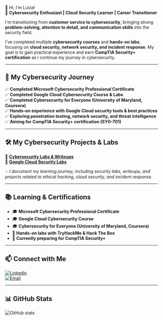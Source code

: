  👋 Hi, I'm Luiza!  
🔹 **Cybersecurity Enthusiast | Cloud Security Learner | Career Transitioner**  

I'm transitioning from **customer service to cybersecurity**, bringing strong **problem-solving, attention to detail, and communication skills** into the security field.  

I've completed multiple **cybersecurity courses** and **hands-on labs**, focusing on **cloud security, network security, and incident response**. My goal is to gain practical experience and earn **CompTIA Security+ certification** as I continue my journey in cybersecurity.  

---

## 🚀 **My Cybersecurity Journey**  
✅ **Completed Microsoft Cybersecurity Professional Certificate**  
✅ **Completed Google Cloud Cybersecurity Course & Labs**  
✅ **Completed Cybersecurity for Everyone (University of Maryland, Coursera)**  
✅ **Hands-on experience with Google Cloud security tools & best practices**  
✅ **Exploring penetration testing, network security, and threat intelligence**  
✅ **Aiming for CompTIA Security+ certification (SY0-701)**  

---

## 🛠️ **My Cybersecurity Projects & Labs**  
📂 **[Cybersecurity Labs & Writeups](https://github.com/lu-ant/Use-reports-to-remediate-findings)**  
📂 **[Google Cloud Security Labs](https://github.com/lu-ant/cloud-security-labs)**  

💡 *I document my learning journey, including security labs, writeups, and projects related to ethical hacking, cloud security, and incident response.*  

---

## 📚 **Learning & Certifications**  
- 🎓 **Microsoft Cybersecurity Professional Certificate**  
- 🎓 **Google Cloud Cybersecurity Course**  
- 🎓 **Cybersecurity for Everyone (University of Maryland, Coursera)**  
- 🔹 **Hands-on labs with TryHackMe & Hack The Box**  
- 🎯 **Currently preparing for CompTIA Security+**  

---

## 📫 **Connect with Me**  
[![LinkedIn](https://img.shields.io/badge/LinkedIn-Profile-blue?style=for-the-badge&logo=linkedin)](https://www.linkedin.com/in/luiza-antunes)  
[![Email](https://img.shields.io/badge/Email-Contact-red?style=for-the-badge)](mailto:luiza.antt@gmail.com)  

---

## 📊 **GitHub Stats**  
![GitHub stats](https://github-readme-stats.vercel.app/api?username=lu-ant&show_icons=true&theme=radical)  
